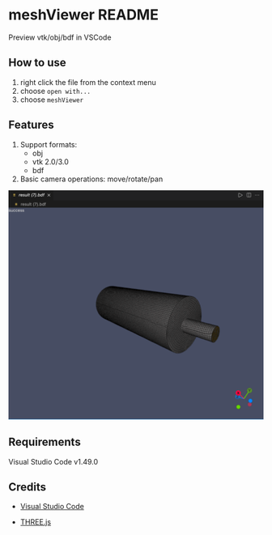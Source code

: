 # meshViewer README

Preview vtk/obj/bdf in VSCode

## How to use

1. right click the file from the context menu
2. choose `open with...` 
3. choose `meshViewer`

## Features

1. Support formats:
   - obj
   - vtk 2.0/3.0
   - bdf
2. Basic camera operations:  move/rotate/pan

![image-20210602105145634](images/image-20210602105145634.png)

## Requirements

Visual Studio Code v1.49.0

## Credits

* [Visual Studio Code](https://code.visualstudio.com/)

* [THREE.js](https://threejs.org)

